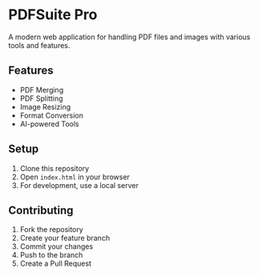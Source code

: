 # PDFSuite Pro

A modern web application for handling PDF files and images with various tools and features.

## Features

- PDF Merging
- PDF Splitting
- Image Resizing
- Format Conversion
- AI-powered Tools

## Setup

1. Clone this repository
2. Open `index.html` in your browser
3. For development, use a local server

## Contributing

1. Fork the repository
2. Create your feature branch
3. Commit your changes
4. Push to the branch
5. Create a Pull Request
